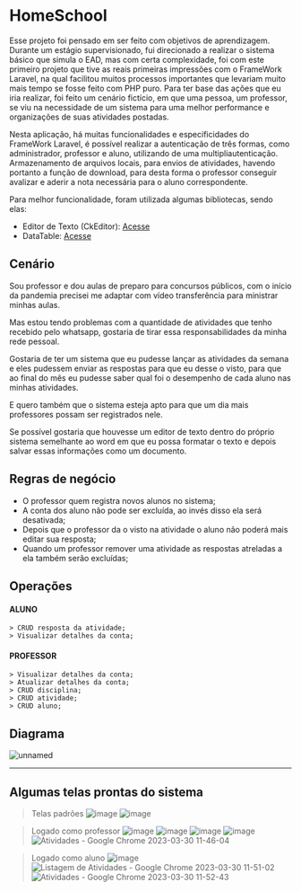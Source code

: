 <h1>HomeSchool</h1>

<p>Esse projeto foi pensado em ser feito com objetivos de aprendizagem. Durante um estágio supervisionado, fui direcionado a realizar o sistema básico que simula o EAD, mas com certa complexidade, foi com este primeiro projeto que tive as reais primeiras impressões com o FrameWork Laravel, na qual facilitou muitos processos importantes que levariam muito mais tempo se fosse feito com PHP puro. Para ter base das ações que eu iria realizar, foi feito um cenário fictício, em que uma pessoa, um professor, se viu na necessidade de um sistema para uma melhor performance e organizações de suas atividades postadas. </p>

<p>Nesta aplicação, há muitas funcionalidades e especificidades do FrameWork Laravel, é possível realizar a autenticação de três formas, como administrador, professor e aluno, utilizando de uma multipliautenticação. Armazenamento de arquivos locais, para envios de atividades, havendo portanto a função de download, para desta forma o professor conseguir avalizar e aderir a nota necessária para o aluno correspondente.</p>

Para melhor funcionalidade, foram utilizada algumas bibliotecas, sendo elas:
* Editor de Texto (CkEditor): <a href="https://ckeditor.com/ckeditor-5/download/">Acesse</a>
* DataTable: <a href="https://datatables.net/">Acesse</a>

## Cenário

Sou professor e dou aulas de preparo para concursos públicos, com o início da pandemia
precisei me adaptar com vídeo transferência para ministrar minhas aulas. 

Mas estou tendo problemas com a quantidade de atividades que tenho recebido pelo whatsapp,
gostaria de tirar essa responsabilidades da minha rede pessoal.

Gostaria de ter um sistema que eu pudesse lançar as atividades da semana e eles pudessem 
enviar as respostas para que eu desse o visto, para que ao final do mês eu pudesse saber
qual foi o desempenho de cada aluno nas minhas atividades.

E quero também que o sistema esteja apto para que um dia mais professores possam ser registrados nele.

Se possível gostaria que houvesse um editor de texto dentro do próprio sistema semelhante ao
word em que eu possa formatar o texto e depois salvar essas informações como um documento.

## Regras de negócio 

* O professor quem registra novos alunos no sistema;
* A conta dos aluno não pode ser excluída, ao invés disso ela será desativada;
* Depois que o professor da o visto na atividade o aluno não poderá mais editar sua resposta;
* Quando um professor remover uma atividade as respostas atreladas a ela também serão excluídas;

## Operações

#### ALUNO 

	> CRUD resposta da atividade;
	> Visualizar detalhes da conta;

#### PROFESSOR

	> Visualizar detalhes da conta;
	> Atualizar detalhes da conta;
	> CRUD disciplina;
	> CRUD atividade;
	> CRUD aluno;
    
## Diagrama 

![unnamed](https://user-images.githubusercontent.com/104682781/228869733-ae77ae46-57fd-406f-818b-8ef2ccc968d2.jpg)

<hr>

## Algumas telas prontas do sistema

> Telas padrões
![image](https://user-images.githubusercontent.com/104682781/228870887-32138095-66b4-4a8b-8401-849d769f0a72.png)
![image](https://user-images.githubusercontent.com/104682781/228871095-993fbac2-bc73-4e1e-8fb6-70d0ce757c6e.png)

> Logado como professor
![image](https://user-images.githubusercontent.com/104682781/228871364-9b5fa6f2-9a8a-4e36-ba19-455f63bc2a65.png)
![image](https://user-images.githubusercontent.com/104682781/228873144-424b3397-bc7e-4308-9879-9f0c860cc589.png)
![image](https://user-images.githubusercontent.com/104682781/228873258-6e8da2f8-9884-4cca-9789-ecd85421c402.png)
![image](https://user-images.githubusercontent.com/104682781/228873598-06b69500-a973-4591-9249-e10a1bc39944.png)
![Atividades - Google Chrome 2023-03-30 11-46-04](https://user-images.githubusercontent.com/104682781/228875917-291789fd-b5f0-4145-a56d-e97a6cfe8afc.gif)

> Logado como aluno
![image](https://user-images.githubusercontent.com/104682781/228876549-b70702a0-0826-481d-a9af-91874d06965e.png)
![Listagem de Atividades - Google Chrome 2023-03-30 11-51-02](https://user-images.githubusercontent.com/104682781/228876431-dace5fec-5a25-4038-8c46-829c5d7a3b5f.gif)
![Atividades - Google Chrome 2023-03-30 11-52-43](https://user-images.githubusercontent.com/104682781/228877145-9f60ef59-b367-4d2e-afc2-4140ba5fb1ec.gif)





    
